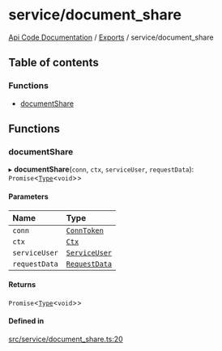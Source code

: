 # service/document\_share
 
[Api Code Documentation](../README.md) / [Exports](../modules.md) / service/document\_share

## Table of contents

### Functions

- [documentShare](service_document_share.md#documentshare)

## Functions

### documentShare

▸ **documentShare**(`conn`, `ctx`, `serviceUser`, `requestData`): `Promise`\<[`Type`](result.md#type)\<`void`\>\>

#### Parameters

| Name | Type |
| :------ | :------ |
| `conn` | [`ConnToken`](service_conn.md#conntoken) |
| `ctx` | [`Ctx`](../interfaces/lib_ctx.Ctx.md) |
| `serviceUser` | [`ServiceUser`](../interfaces/service_domain_organization_service_user.ServiceUser.md) |
| `requestData` | [`RequestData`](../interfaces/service_domain_document_document_share.RequestData.md) |

#### Returns

`Promise`\<[`Type`](result.md#type)\<`void`\>\>

#### Defined in

[src/service/document_share.ts:20](https://github.com/openkfw/TruBudget/blob/2e43ea7/api/src/service/document_share.ts#L20)

